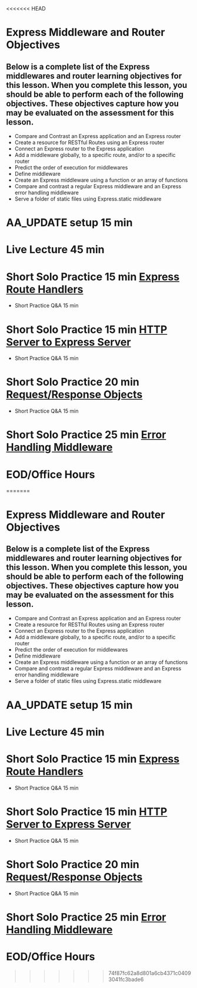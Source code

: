 <<<<<<< HEAD
# Express Middleware and Router Objectives

## Below is a complete list of the Express middlewares and router learning objectives for this lesson. When you complete this lesson, you should be able to perform each of the following objectives. These objectives capture how you may be evaluated on the assessment for this lesson.

- Compare and Contrast an Express application and an Express router
- Create a resource for RESTful Routes using an Express router
- Connect an Express router to the Express application
- Add a middleware globally, to a specific route, and/or to a specific router
- Predict the order of execution for middlewares
- Define middleware
- Create an Express middleware using a function or an array of functions
- Compare and contrast a regular Express middleware and an Express error handling middleware
- Serve a folder of static files using Express.static middleware

# AA_UPDATE setup 15 min

# Live Lecture 45 min

# Short Solo Practice 15 min [Express Route Handlers](https://open.appacademy.io/learn/js-py---pt-aug-2022-online/week-19---express/practice--express-route-handlers)

- Short Practice Q&A 15 min

# Short Solo Practice 15 min [HTTP Server to Express Server](https://open.appacademy.io/learn/js-py---pt-aug-2022-online/week-19---express/practice--http-server-to-express-server)

- Short Practice Q&A 15 min

# Short Solo Practice 20 min [Request/Response Objects](https://open.appacademy.io/learn/js-py---pt-aug-2022-online/week-19---express/practice--express-request-response-objects)

- Short Practice Q&A 15 min

# Short Solo Practice 25 min [Error Handling Middleware](https://open.appacademy.io/learn/js-py---pt-aug-2022-online/week-19---express/practice--error-handling-middleware)

# EOD/Office Hours
=======
# Express Middleware and Router Objectives

## Below is a complete list of the Express middlewares and router learning objectives for this lesson. When you complete this lesson, you should be able to perform each of the following objectives. These objectives capture how you may be evaluated on the assessment for this lesson.

- Compare and Contrast an Express application and an Express router
- Create a resource for RESTful Routes using an Express router
- Connect an Express router to the Express application
- Add a middleware globally, to a specific route, and/or to a specific router
- Predict the order of execution for middlewares
- Define middleware
- Create an Express middleware using a function or an array of functions
- Compare and contrast a regular Express middleware and an Express error handling middleware
- Serve a folder of static files using Express.static middleware

# AA_UPDATE setup 15 min

# Live Lecture 45 min

# Short Solo Practice 15 min [Express Route Handlers](https://open.appacademy.io/learn/js-py---pt-aug-2022-online/week-19---express/practice--express-route-handlers)

- Short Practice Q&A 15 min

# Short Solo Practice 15 min [HTTP Server to Express Server](https://open.appacademy.io/learn/js-py---pt-aug-2022-online/week-19---express/practice--http-server-to-express-server)

- Short Practice Q&A 15 min

# Short Solo Practice 20 min [Request/Response Objects](https://open.appacademy.io/learn/js-py---pt-aug-2022-online/week-19---express/practice--express-request-response-objects)

- Short Practice Q&A 15 min

# Short Solo Practice 25 min [Error Handling Middleware](https://open.appacademy.io/learn/js-py---pt-aug-2022-online/week-19---express/practice--error-handling-middleware)

# EOD/Office Hours
>>>>>>> 74f87fc62a8d801a6cb4371c04093041fc3bade6
